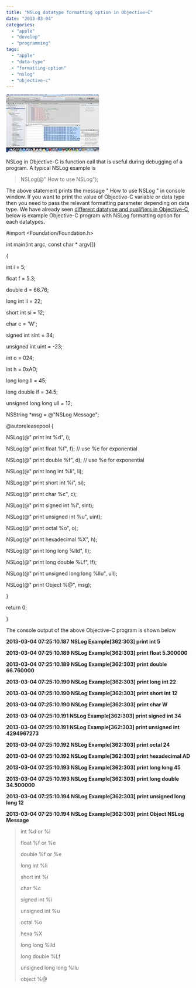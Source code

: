 ```yaml
---
title: "NSLog datatype formatting option in Objective-C"
date: "2013-03-04"
categories: 
  - "apple"
  - "develop"
  - "programming"
tags: 
  - "apple"
  - "data-type"
  - "formatting-option"
  - "nslog"
  - "objective-c"
---
```


![201303040743.jpg](/assets/images/201303040743.jpg)

NSLog in Objective-C is function call that is useful during debugging of a program. A typical NSLog example is

> NSLog(@" How to use NSLog");

The above statement prints the message " How to use NSLog " in console window. If you want to print the value of Objective-C variable or data type then you need to pass the relevant formatting parameter depending on data type. We have already seen [different datatype and qualifiers in Objective-C](https://rshankar.com/2013/03/03/different-data-types-in-objective-c/), below is example Objective-C program with NSLog formatting option for each datatypes.

#import <Foundation/Foundation.h>

  

int main(int argc, const char \* argv\[\])

{

  

int i = 5;

float f = 5.3;

double d = 66.76;

long int li = 22;

short int si = 12;

char c = 'W';

signed int sint = 34;

unsigned int uint = -23;

int o = 024;

int h = 0xAD;

long long ll = 45;

long double lf = 34.5;

unsigned long long ull = 12;

NSString \*msg = @"NSLog Message";

@autoreleasepool {

  

NSLog(@" print int %d", i);

NSLog(@" print float %f", f); // use %e for exponential

NSLog(@" print double %f", d); // use %e for exponential

NSLog(@" print long int %li", li);

NSLog(@" print short int %i", si);

NSLog(@" print char %c", c);

NSLog(@" print signed int %i", sint);

NSLog(@" print unsigned int %u", uint);

NSLog(@" print octal %o", o);

NSLog(@" print hexadecimal %X", h);

NSLog(@" print long long %lld", ll);

NSLog(@" print long double %Lf", lf);

NSLog(@" print unsigned long long %llu", ull);

NSLog(@" print Object %@", msg);

}

return 0;

}

  

  

The console output of the above Objective-C program is shown below  

**2013-03-04 07:25:10.187 NSLog Example\[362:303\] print int 5**

**2013-03-04 07:25:10.189 NSLog Example\[362:303\] print float 5.300000**

**2013-03-04 07:25:10.189 NSLog Example\[362:303\] print double 66.760000**

**2013-03-04 07:25:10.190 NSLog Example\[362:303\] print long int 22**

**2013-03-04 07:25:10.190 NSLog Example\[362:303\] print short int 12**

**2013-03-04 07:25:10.190 NSLog Example\[362:303\] print char W**

**2013-03-04 07:25:10.191 NSLog Example\[362:303\] print signed int 34**

**2013-03-04 07:25:10.191 NSLog Example\[362:303\] print unsigned int 4294967273**

**2013-03-04 07:25:10.192 NSLog Example\[362:303\] print octal 24**

**2013-03-04 07:25:10.192 NSLog Example\[362:303\] print hexadecimal AD**

**2013-03-04 07:25:10.193 NSLog Example\[362:303\] print long long 45**

**2013-03-04 07:25:10.193 NSLog Example\[362:303\] print long double 34.500000**

**2013-03-04 07:25:10.194 NSLog Example\[362:303\] print unsigned long long 12**

**2013-03-04 07:25:10.194 NSLog Example\[362:303\] print Object NSLog Message**

> int %d or %i
> 
> float %f or %e
> 
> double %f or %e
> 
> long int %li
> 
> short int %i
> 
> char %c
> 
> signed int %i
> 
> unsigned int %u
> 
> octal %o
> 
> hexa %X
> 
> long long %lld
> 
> long double %Lf
> 
> unsigned long long %llu
> 
> object %@
